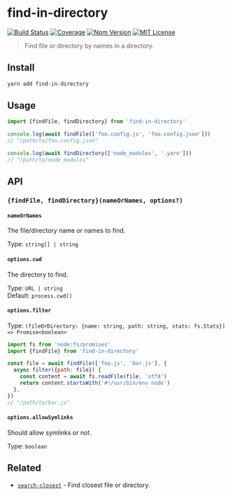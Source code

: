 # find-in-directory

[![Build Status][github_actions_badge]][github_actions_link]
[![Coverage][coveralls_badge]][coveralls_link]
[![Npm Version][package_version_badge]][package_link]
[![MIT License][license_badge]][license_link]

[github_actions_badge]: https://img.shields.io/github/actions/workflow/status/fisker/find-in-directory/continuous-integration.yml?barnach=main&style=flat-square
[github_actions_link]: https://github.com/fisker/find-in-directory/actions?query=branch%3Amain
[coveralls_badge]: https://img.shields.io/coveralls/github/fisker/find-in-directory/main?style=flat-square
[coveralls_link]: https://coveralls.io/github/fisker/find-in-directory?branch=main
[license_badge]: https://img.shields.io/npm/l/prettier-format.svg?style=flat-square
[license_link]: https://github.com/fisker/find-in-directory/blob/main/license
[package_version_badge]: https://img.shields.io/npm/v/find-in-directory.svg?style=flat-square
[package_link]: https://www.npmjs.com/package/find-in-directory

> Find file or directory by names in a directory.

## Install

```bash
yarn add find-in-directory
```

## Usage

```js
import {findFile, findDirectory} from 'find-in-directory'

console.log(await findFile(['foo.config.js', 'foo.config.json']))
// "/path/to/foo.config.json"

console.log(await findDirectory(['node_modules', '.yarn']))
// "/path/to/node_modules"
```

## API

### `{findFile, findDirectory}(nameOrNames, options?)`

#### `nameOrNames`

The file/directory name or names to find.

Type: `string[] | string`

#### `options.cwd`

The directory to find.

Type: `URL | string`\
Default: `process.cwd()`

#### `options.filter`

Type: `(fileOrDirectory: {name: string, path: string, stats: fs.Stats}) => Promise<boolean>`

```js
import fs from 'node:fs/promises'
import {findFile} from 'find-in-directory'

const file = await findFile(['foo.js', 'bar.js'], {
  async filter({path: file}) {
    const content = await fs.readFile(file, 'utf8')
    return content.startsWith('#!/usr/bin/env node')
  },
})
// "/path/to/bar.js"
```

#### `options.allowSymlinks`

Should allow symlinks or not.

Type: `boolean`

## Related

- [`search-closest`](https://github.com/fisker/search-closest) - Find closest file or directory.
